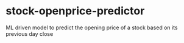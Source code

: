 # stock-openprice-predictor
ML driven model to predict the opening price of a stock based on its previous day close
